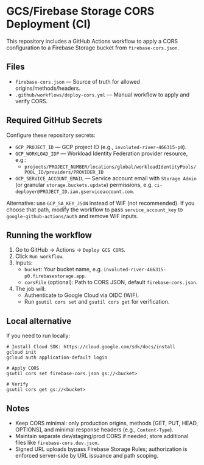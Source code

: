 # GCS/Firebase Storage CORS Deployment (CI)

This repository includes a GitHub Actions workflow to apply a CORS configuration to a Firebase Storage bucket from `firebase-cors.json`.

## Files
- `firebase-cors.json` — Source of truth for allowed origins/methods/headers.
- `.github/workflows/deploy-cors.yml` — Manual workflow to apply and verify CORS.

## Required GitHub Secrets
Configure these repository secrets:
- `GCP_PROJECT_ID` — GCP project ID (e.g., `involuted-river-466315-p0`).
- `GCP_WORKLOAD_IDP` — Workload Identity Federation provider resource, e.g.:
  - `projects/PROJECT_NUMBER/locations/global/workloadIdentityPools/POOL_ID/providers/PROVIDER_ID`
- `GCP_SERVICE_ACCOUNT_EMAIL` — Service account email with `Storage Admin` (or granular `storage.buckets.update`) permissions, e.g. `ci-deployer@PROJECT_ID.iam.gserviceaccount.com`.

Alternative: use `GCP_SA_KEY_JSON` instead of WIF (not recommended). If you choose that path, modify the workflow to pass `service_account_key` to `google-github-actions/auth` and remove WIF inputs.

## Running the workflow
1. Go to GitHub → Actions → `Deploy GCS CORS`.
2. Click `Run workflow`.
3. Inputs:
   - `bucket`: Your bucket name, e.g. `involuted-river-466315-p0.firebasestorage.app`.
   - `corsFile` (optional): Path to CORS JSON, default `firebase-cors.json`.
4. The job will:
   - Authenticate to Google Cloud via OIDC (WIF).
   - Run `gsutil cors set` and `gsutil cors get` for verification.

## Local alternative
If you need to run locally:
```
# Install Cloud SDK: https://cloud.google.com/sdk/docs/install
gcloud init
gcloud auth application-default login

# Apply CORS
gsutil cors set firebase-cors.json gs://<bucket>

# Verify
gsutil cors get gs://<bucket>
```

## Notes
- Keep CORS minimal: only production origins, methods [GET, PUT, HEAD, OPTIONS], and minimal response headers (e.g., `Content-Type`).
- Maintain separate dev/staging/prod CORS if needed; store additional files like `firebase-cors.dev.json`.
- Signed URL uploads bypass Firebase Storage Rules; authorization is enforced server-side by URL issuance and path scoping.

